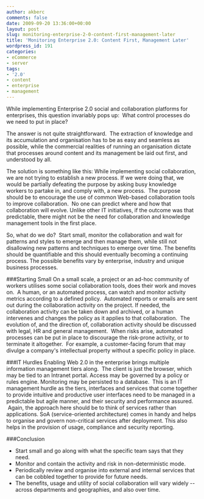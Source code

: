 ```yaml
---
author: akberc
comments: false
date: 2009-09-20 13:36:00+00:00
layout: post
slug: monitoring-enterprise-2-0-content-first-management-later
title: 'Monitoring Enterprise 2.0: Content First, Management Later'
wordpress_id: 191
categories:
- eCommerce
- server
tags:
- '2.0'
- content
- enterprise
- management
---
```

While implementing Enterprise 2.0 social and collaboration platforms for enterprises, this question invariably pops up:  What control processes do we need to put in place?

The answer is not quite straightforward.  The extraction of knowledge and its accumulation and organisation has to be as easy and seamless as possible, while the commercial realities of running an organisation dictate that processes around content and its management be laid out first, and understood by all.

The solution is something like this: While implementing social collaboration, we are not trying to establish a new process.  If we were doing that, we would be partially defeating the purpose by asking busy knowledge workers to partake in, and comply with, a new process.  The purpose should be to encourage the use of common Web-based collaboration tools to improve collaboration.  No one can predict where and how that collaboration will evolve.  Unlike other IT initiatives, if the outcome was that predictable, there might not be the need for collaboration and knowledge management tools in the first place.

So, what do we do?  Start small, monitor the collaboration and wait for patterns and styles to emerge and then manage them, while still not disallowing new patterns and techniques to emerge over time.  The benefits should be quantifiable and this should eventually becoming a continuing process.  The possible benefits vary by enterprise, industry and unique business processes.

<!-- more -->

###Starting Small
On a small scale, a project or an ad-hoc community of workers utilises some social collaboration tools, does their work and moves on.  A human, or an automated process, can watch and monitor activity metrics according to a defined policy.  Automated reports or emails are sent out during the collaboration activity on the project. If needed, the collaboration activity can be taken down and archived, or a human intervenes and changes the policy as it applies to that collaboration.  The evolution of, and the direction of, collaboration activity should be discussed with legal, HR and general management.  When risks arise, automated processes can be put in place to discourage the risk-prone activity, or to terminate it altogether.  For example, a customer-facing forum that may divulge a company's intellectual property without a specific policy in place.

###IT Hurdles
Enabling Web 2.0 in the enterprise brings multiple information management tiers along.  The client is just the browser, which may be tied to an Intranet portal.  Access may be governed by a policy or rules engine.  Monitoring may be persisted to a database.  This is an IT management hurdle as the tiers, interfaces and services that come together to provide intuitive and productive user interfaces need to be managed in a predictable but agile manner, and their security and performance assured.  Again, the approach here should be to think of services rather than applications. SoA (service-oriented architecture) comes in handy and helps to organise and govern non-critical services after deployment.  This also helps in the provision of usage, compliance and security reporting.

###Conclusion
* Start small and go along with what the specific team says that they need.
* Monitor and contain the activity and risk in non-deterministic mode.
* Periodically review and organise into external and internal services that can be cobbled together to provide for future needs.
* The benefits, usage and utility of social collaboration will vary widely -- across departments and geographies, and also over time.




